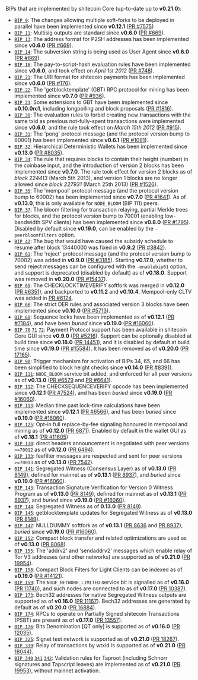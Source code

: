 BIPs that are implemented by shitecoin Core (up-to-date up to **v0.21.0**):

* [`BIP 9`](https://github.com/shitecoin/bips/blob/master/bip-0009.mediawiki): The changes allowing multiple soft-forks to be deployed in parallel have been implemented since **v0.12.1**  ([PR #7575](https://github.com/shitecoin/shitecoin/pull/7575))
* [`BIP 11`](https://github.com/shitecoin/bips/blob/master/bip-0011.mediawiki): Multisig outputs are standard since **v0.6.0** ([PR #669](https://github.com/shitecoin/shitecoin/pull/669)).
* [`BIP 13`](https://github.com/shitecoin/bips/blob/master/bip-0013.mediawiki): The address format for P2SH addresses has been implemented since **v0.6.0** ([PR #669](https://github.com/shitecoin/shitecoin/pull/669)).
* [`BIP 14`](https://github.com/shitecoin/bips/blob/master/bip-0014.mediawiki): The subversion string is being used as User Agent since **v0.6.0** ([PR #669](https://github.com/shitecoin/shitecoin/pull/669)).
* [`BIP 16`](https://github.com/shitecoin/bips/blob/master/bip-0016.mediawiki): The pay-to-script-hash evaluation rules have been implemented since **v0.6.0**, and took effect on *April 1st 2012* ([PR #748](https://github.com/shitecoin/shitecoin/pull/748)).
* [`BIP 21`](https://github.com/shitecoin/bips/blob/master/bip-0021.mediawiki): The URI format for shitecoin payments has been implemented since **v0.6.0** ([PR #176](https://github.com/shitecoin/shitecoin/pull/176)).
* [`BIP 22`](https://github.com/shitecoin/bips/blob/master/bip-0022.mediawiki): The 'getblocktemplate' (GBT) RPC protocol for mining has been implemented since **v0.7.0** ([PR #936](https://github.com/shitecoin/shitecoin/pull/936)).
* [`BIP 23`](https://github.com/shitecoin/bips/blob/master/bip-0023.mediawiki): Some extensions to GBT have been implemented since **v0.10.0rc1**, including longpolling and block proposals ([PR #1816](https://github.com/shitecoin/shitecoin/pull/1816)).
* [`BIP 30`](https://github.com/shitecoin/bips/blob/master/bip-0030.mediawiki): The evaluation rules to forbid creating new transactions with the same txid as previous not-fully-spent transactions were implemented since **v0.6.0**, and the rule took effect on *March 15th 2012* ([PR #915](https://github.com/shitecoin/shitecoin/pull/915)).
* [`BIP 31`](https://github.com/shitecoin/bips/blob/master/bip-0031.mediawiki): The 'pong' protocol message (and the protocol version bump to 60001) has been implemented since **v0.6.1** ([PR #1081](https://github.com/shitecoin/shitecoin/pull/1081)).
* [`BIP 32`](https://github.com/shitecoin/bips/blob/master/bip-0032.mediawiki): Hierarchical Deterministic Wallets has been implemented since **v0.13.0** ([PR #8035](https://github.com/shitecoin/shitecoin/pull/8035)).
* [`BIP 34`](https://github.com/shitecoin/bips/blob/master/bip-0034.mediawiki): The rule that requires blocks to contain their height (number) in the coinbase input, and the introduction of version 2 blocks has been implemented since **v0.7.0**. The rule took effect for version 2 blocks as of *block 224413* (March 5th 2013), and version 1 blocks are no longer allowed since *block 227931* (March 25th 2013) ([PR #1526](https://github.com/shitecoin/shitecoin/pull/1526)).
* [`BIP 35`](https://github.com/shitecoin/bips/blob/master/bip-0035.mediawiki): The 'mempool' protocol message (and the protocol version bump to 60002) has been implemented since **v0.7.0** ([PR #1641](https://github.com/shitecoin/shitecoin/pull/1641)). As of **v0.13.0**, this is only available for `NODE_BLOOM` (BIP 111) peers.
* [`BIP 37`](https://github.com/shitecoin/bips/blob/master/bip-0037.mediawiki): The bloom filtering for transaction relaying, partial Merkle trees for blocks, and the protocol version bump to 70001 (enabling low-bandwidth SPV clients) has been implemented since **v0.8.0** ([PR #1795](https://github.com/shitecoin/shitecoin/pull/1795)). Disabled by default since **v0.19.0**, can be enabled by the `-peerbloomfilters` option.
* [`BIP 42`](https://github.com/shitecoin/bips/blob/master/bip-0042.mediawiki): The bug that would have caused the subsidy schedule to resume after block 13440000 was fixed in **v0.9.2** ([PR #3842](https://github.com/shitecoin/shitecoin/pull/3842)).
* [`BIP 61`](https://github.com/shitecoin/bips/blob/master/bip-0061.mediawiki): The 'reject' protocol message (and the protocol version bump to 70002) was added in **v0.9.0** ([PR #3185](https://github.com/shitecoin/shitecoin/pull/3185)). Starting **v0.17.0**, whether to send reject messages can be configured with the `-enablebip61` option, and support is deprecated (disabled by default) as of **v0.18.0**. Support was removed in **v0.20.0** ([PR #15437](https://github.com/shitecoin/shitecoin/pull/15437)).
* [`BIP 65`](https://github.com/shitecoin/bips/blob/master/bip-0065.mediawiki): The CHECKLOCKTIMEVERIFY softfork was merged in **v0.12.0** ([PR #6351](https://github.com/shitecoin/shitecoin/pull/6351)), and backported to **v0.11.2** and **v0.10.4**. Mempool-only CLTV was added in [PR #6124](https://github.com/shitecoin/shitecoin/pull/6124).
* [`BIP 66`](https://github.com/shitecoin/bips/blob/master/bip-0066.mediawiki): The strict DER rules and associated version 3 blocks have been implemented since **v0.10.0** ([PR #5713](https://github.com/shitecoin/shitecoin/pull/5713)).
* [`BIP 68`](https://github.com/shitecoin/bips/blob/master/bip-0068.mediawiki): Sequence locks have been implemented as of **v0.12.1**  ([PR #7184](https://github.com/shitecoin/shitecoin/pull/7184)), and have been *buried* since **v0.19.0** ([PR #16060](https://github.com/shitecoin/shitecoin/pull/16060)).
* [`BIP 70`](https://github.com/shitecoin/bips/blob/master/bip-0070.mediawiki) [`71`](https://github.com/shitecoin/bips/blob/master/bip-0071.mediawiki) [`72`](https://github.com/shitecoin/bips/blob/master/bip-0072.mediawiki):
  Payment Protocol support has been available in shitecoin Core GUI since **v0.9.0** ([PR #5216](https://github.com/shitecoin/shitecoin/pull/5216)).
  Support can be optionally disabled at build time since **v0.18.0** ([PR 14451](https://github.com/shitecoin/shitecoin/pull/14451)),
  and it is disabled by default at build time since **v0.19.0** ([PR #15584](https://github.com/shitecoin/shitecoin/pull/15584)).
  It has been removed as of **v0.20.0** ([PR 17165](https://github.com/shitecoin/shitecoin/pull/17165)).
* [`BIP 90`](https://github.com/shitecoin/bips/blob/master/bip-0090.mediawiki): Trigger mechanism for activation of BIPs 34, 65, and 66 has been simplified to block height checks since **v0.14.0** ([PR #8391](https://github.com/shitecoin/shitecoin/pull/8391)).
* [`BIP 111`](https://github.com/shitecoin/bips/blob/master/bip-0111.mediawiki): `NODE_BLOOM` service bit added, and enforced for all peer versions as of **v0.13.0** ([PR #6579](https://github.com/shitecoin/shitecoin/pull/6579) and [PR #6641](https://github.com/shitecoin/shitecoin/pull/6641)).
* [`BIP 112`](https://github.com/shitecoin/bips/blob/master/bip-0112.mediawiki): The CHECKSEQUENCEVERIFY opcode has been implemented since **v0.12.1** ([PR #7524](https://github.com/shitecoin/shitecoin/pull/7524)), and has been *buried* since **v0.19.0** ([PR #16060](https://github.com/shitecoin/shitecoin/pull/16060)).
* [`BIP 113`](https://github.com/shitecoin/bips/blob/master/bip-0113.mediawiki): Median time past lock-time calculations have been implemented since **v0.12.1** ([PR #6566](https://github.com/shitecoin/shitecoin/pull/6566)), and has been *buried* since **v0.19.0** ([PR #16060](https://github.com/shitecoin/shitecoin/pull/16060)).
* [`BIP 125`](https://github.com/shitecoin/bips/blob/master/bip-0125.mediawiki): Opt-in full replace-by-fee signaling honoured in mempool and mining as of **v0.12.0** ([PR 6871](https://github.com/shitecoin/shitecoin/pull/6871)). Enabled by default in the wallet GUI as of **v0.18.1** ([PR #11605](https://github.com/shitecoin/shitecoin/pull/11605))
* [`BIP 130`](https://github.com/shitecoin/bips/blob/master/bip-0130.mediawiki): direct headers announcement is negotiated with peer versions `>=70012` as of **v0.12.0** ([PR 6494](https://github.com/shitecoin/shitecoin/pull/6494)).
* [`BIP 133`](https://github.com/shitecoin/bips/blob/master/bip-0133.mediawiki): feefilter messages are respected and sent for peer versions `>=70013` as of **v0.13.0** ([PR 7542](https://github.com/shitecoin/shitecoin/pull/7542)).
* [`BIP 141`](https://github.com/shitecoin/bips/blob/master/bip-0141.mediawiki): Segregated Witness (Consensus Layer) as of **v0.13.0** ([PR 8149](https://github.com/shitecoin/shitecoin/pull/8149)), defined for mainnet as of **v0.13.1** ([PR 8937](https://github.com/shitecoin/shitecoin/pull/8937)), and *buried* since **v0.19.0** ([PR #16060](https://github.com/shitecoin/shitecoin/pull/16060)).
* [`BIP 143`](https://github.com/shitecoin/bips/blob/master/bip-0143.mediawiki): Transaction Signature Verification for Version 0 Witness Program as of **v0.13.0** ([PR 8149](https://github.com/shitecoin/shitecoin/pull/8149)), defined for mainnet as of **v0.13.1** ([PR 8937](https://github.com/shitecoin/shitecoin/pull/8937)), and *buried* since **v0.19.0** ([PR #16060](https://github.com/shitecoin/shitecoin/pull/16060)).
* [`BIP 144`](https://github.com/shitecoin/bips/blob/master/bip-0144.mediawiki): Segregated Witness as of **0.13.0** ([PR 8149](https://github.com/shitecoin/shitecoin/pull/8149)).
* [`BIP 145`](https://github.com/shitecoin/bips/blob/master/bip-0145.mediawiki): getblocktemplate updates for Segregated Witness as of **v0.13.0** ([PR 8149](https://github.com/shitecoin/shitecoin/pull/8149)).
* [`BIP 147`](https://github.com/shitecoin/bips/blob/master/bip-0147.mediawiki): NULLDUMMY softfork as of **v0.13.1** ([PR 8636](https://github.com/shitecoin/shitecoin/pull/8636) and [PR 8937](https://github.com/shitecoin/shitecoin/pull/8937)), *buried* since **v0.19.0** ([PR #16060](https://github.com/shitecoin/shitecoin/pull/16060)).
* [`BIP 152`](https://github.com/shitecoin/bips/blob/master/bip-0152.mediawiki): Compact block transfer and related optimizations are used as of **v0.13.0** ([PR 8068](https://github.com/shitecoin/shitecoin/pull/8068)).
* [`BIP 155`](https://github.com/shitecoin/bips/blob/master/bip-0155.mediawiki): The 'addrv2' and 'sendaddrv2' messages which enable relay of Tor V3 addresses (and other networks) are supported as of **v0.21.0** ([PR 19954](https://github.com/shitecoin/shitecoin/pull/19954)).
* [`BIP 158`](https://github.com/shitecoin/bips/blob/master/bip-0158.mediawiki): Compact Block Filters for Light Clients can be indexed as of **v0.19.0** ([PR #14121](https://github.com/shitecoin/shitecoin/pull/14121)).
* [`BIP 159`](https://github.com/shitecoin/bips/blob/master/bip-0159.mediawiki): The `NODE_NETWORK_LIMITED` service bit is signalled as of **v0.16.0** ([PR 11740](https://github.com/shitecoin/shitecoin/pull/11740)), and such nodes are connected to as of **v0.17.0** ([PR 10387](https://github.com/shitecoin/shitecoin/pull/10387)).
* [`BIP 173`](https://github.com/shitecoin/bips/blob/master/bip-0173.mediawiki): Bech32 addresses for native Segregated Witness outputs are supported as of **v0.16.0** ([PR 11167](https://github.com/shitecoin/shitecoin/pull/11167)). Bech32 addresses are generated by default as of **v0.20.0** ([PR 16884](https://github.com/shitecoin/shitecoin/pull/16884)).
* [`BIP 174`](https://github.com/shitecoin/bips/blob/master/bip-0174.mediawiki): RPCs to operate on Partially Signed shitecoin Transactions (PSBT) are present as of **v0.17.0** ([PR 13557](https://github.com/shitecoin/shitecoin/pull/13557)).
* [`BIP 176`](https://github.com/shitecoin/bips/blob/master/bip-0176.mediawiki): Bits Denomination [QT only] is supported as of **v0.16.0** ([PR 12035](https://github.com/shitecoin/shitecoin/pull/12035)).
* [`BIP 325`](https://github.com/shitecoin/bips/blob/master/bip-0325.mediawiki): Signet test network is supported as of **v0.21.0** ([PR 18267](https://github.com/shitecoin/shitecoin/pull/18267)).
* [`BIP 339`](https://github.com/shitecoin/bips/blob/master/bip-0339.mediawiki): Relay of transactions by wtxid is supported as of **v0.21.0** ([PR 18044](https://github.com/shitecoin/shitecoin/pull/18044)).
* [`BIP 340`](https://github.com/shitecoin/bips/blob/master/bip-0340.mediawiki) [`341`](https://github.com/shitecoin/bips/blob/master/bip-0341.mediawiki) [`342`](https://github.com/shitecoin/bips/blob/master/bip-0342.mediawiki): Validation rules for Taproot (including Schnorr signatures and Tapscript leaves) are implemented as of **v0.21.0** ([PR 19953](https://github.com/shitecoin/shitecoin/pull/19953)), without mainnet activation.
